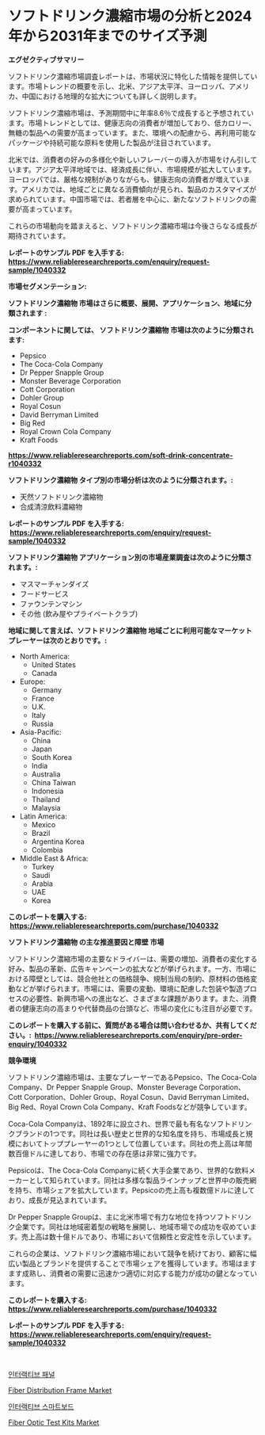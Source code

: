 <p><h1>ソフトドリンク濃縮市場の分析と2024年から2031年までのサイズ予測</h1></p><p><strong>エグゼクティブサマリー</strong></p>
<p><p>ソフトドリンク濃縮市場調査レポートは、市場状況に特化した情報を提供しています。市場トレンドの概要を示し、北米、アジア太平洋、ヨーロッパ、アメリカ、中国における地理的な拡大についても詳しく説明します。</p><p>ソフトドリンク濃縮市場は、予測期間中に年率8.6％で成長すると予想されています。市場トレンドとしては、健康志向の消費者が増加しており、低カロリー、無糖の製品への需要が高まっています。また、環境への配慮から、再利用可能なパッケージや持続可能な原料を使用した製品が注目されています。</p><p>北米では、消費者の好みの多様化や新しいフレーバーの導入が市場をけん引しています。アジア太平洋地域では、経済成長に伴い、市場規模が拡大しています。ヨーロッパでは、厳格な規制がありながらも、健康志向の消費者が増えています。アメリカでは、地域ごとに異なる消費傾向が見られ、製品のカスタマイズが求められています。中国市場では、若者層を中心に、新たなソフトドリンクの需要が高まっています。</p><p>これらの市場動向を踏まえると、ソフトドリンク濃縮市場は今後さらなる成長が期待されています。</p></p>
<p><strong>レポートのサンプル PDF を入手する: <a href="https://www.reliableresearchreports.com/enquiry/request-sample/1040332">https://www.reliableresearchreports.com/enquiry/request-sample/1040332</a></strong></p>
<p><strong>市場セグメンテーション:</strong></p>
<p><strong> ソフトドリンク濃縮物 市場はさらに概要、展開、アプリケーション、地域に分類されます :</strong></p>
<p><strong>コンポーネントに関しては、 ソフトドリンク濃縮物 市場は次のように分類されます: &nbsp;</strong></p>
<p><ul><li>Pepsico</li><li>The Coca-Cola Company</li><li>Dr Pepper Snapple Group</li><li>Monster Beverage Corporation</li><li>Cott Corporation</li><li>Dohler Group</li><li>Royal Cosun</li><li>David Berryman Limited</li><li>Big Red</li><li>Royal Crown Cola Company</li><li>Kraft Foods</li></ul></p>
<p><strong><a href="https://www.reliableresearchreports.com/soft-drink-concentrate-r1040332">https://www.reliableresearchreports.com/soft-drink-concentrate-r1040332</a></strong></p>
<p><strong> ソフトドリンク濃縮物 タイプ別の市場分析は次のように分類されます。:</strong></p>
<p><ul><li>天然ソフトドリンク濃縮物</li><li>合成清涼飲料濃縮物</li></ul></p>
<p><strong>レポートのサンプル PDF を入手する: &nbsp;<a href="https://www.reliableresearchreports.com/enquiry/request-sample/1040332">https://www.reliableresearchreports.com/enquiry/request-sample/1040332</a></strong></p>
<p><strong> ソフトドリンク濃縮物 アプリケーション別の市場産業調査は次のように分類されます。:</strong></p>
<p><ul><li>マスマーチャンダイズ</li><li>フードサービス</li><li>ファウンテンマシン</li><li>その他 (飲み屋やプライベートクラブ)</li></ul></p>
<p><strong>地域に関して言えば、ソフトドリンク濃縮物 地域ごとに利用可能なマーケットプレーヤーは次のとおりです。:</strong></p>
<p><ul>
    <li>
        North America:
        <ul>
            <li>United States</li>
            <li>Canada</li>
        </ul>
    </li>
    <li>
        Europe:
        <ul>
            <li>Germany</li>
            <li>France</li>
            <li>U.K.</li>
            <li>Italy</li>
            <li>Russia</li>
        </ul>
    </li>
    <li>
        Asia-Pacific:
        <ul>
            <li>China</li>
            <li>Japan</li>
            <li>South Korea</li>
            <li>India</li>
            <li>Australia</li>
            <li>China Taiwan</li>
            <li>Indonesia</li>
            <li>Thailand</li>
            <li>Malaysia</li>
        </ul>
    </li>
    <li>
        Latin America:
        <ul>
            <li>Mexico</li>
            <li>Brazil</li>
            <li>Argentina Korea</li>
            <li>Colombia</li>
        </ul>
    </li>
    <li>
        Middle East & Africa:
        <ul>
            <li>Turkey</li>
            <li>Saudi</li>
            <li>Arabia</li>
            <li>UAE</li>
            <li>Korea</li>
        </ul>
    </li>
    </ul></p>
<p><strong>このレポートを購入する: &nbsp;<a href="https://www.reliableresearchreports.com/purchase/1040332">https://www.reliableresearchreports.com/purchase/1040332</a></strong></p>
<p><strong>ソフトドリンク濃縮物 の主な推進要因と障壁 市場</strong></p>
<p><p>ソフトドリンク濃縮市場の主要なドライバーは、需要の増加、消費者の変化する好み、製品の革新、広告キャンペーンの拡大などが挙げられます。一方、市場における障壁としては、競合他社との価格競争、規制当局の制約、原材料の価格変動などが挙げられます。市場には、需要の変動、環境に配慮した包装や製造プロセスの必要性、新興市場への進出など、さまざまな課題があります。また、消費者の健康志向の高まりや代替商品の台頭など、市場の変化にも注目が必要です。</p></p>
<p><strong>このレポートを購入する前に、質問がある場合は問い合わせるか、共有してください。:&nbsp; <a href="https://www.reliableresearchreports.com/enquiry/pre-order-enquiry/1040332">https://www.reliableresearchreports.com/enquiry/pre-order-enquiry/1040332</a></strong></p>
<p><strong>競争環境</strong></p>
<p><p>ソフトドリンク濃縮市場は、主要なプレーヤーであるPepsico、The Coca-Cola Company、Dr Pepper Snapple Group、Monster Beverage Corporation、Cott Corporation、Dohler Group、Royal Cosun、David Berryman Limited、Big Red、Royal Crown Cola Company、Kraft Foodsなどが競争しています。</p><p>Coca-Cola Companyは、1892年に設立され、世界で最も有名なソフトドリンクブランドの1つです。同社は長い歴史と世界的な知名度を持ち、市場成長と規模においてトッププレーヤーの1つとして位置しています。同社の売上高は年間数百億ドルに達しており、市場での存在感は非常に強力です。</p><p>Pepsicoは、The Coca-Cola Companyに続く大手企業であり、世界的な飲料メーカーとして知られています。同社は多様な製品ラインナップと世界中の販売網を持ち、市場シェアを拡大しています。Pepsicoの売上高も複数億ドルに達しており、成長が見込まれています。</p><p>Dr Pepper Snapple Groupは、主に北米市場で有力な地位を持つソフトドリンク企業です。同社は地域密着型の戦略を展開し、地域市場での成功を収めています。売上高は数十億ドルであり、市場において信頼性と安定性を示しています。</p><p>これらの企業は、ソフトドリンク濃縮市場において競争を続けており、顧客に幅広い製品とブランドを提供することで市場シェアを獲得しています。市場はますます成熟し、消費者の需要に迅速かつ適切に対応する能力が成功の鍵となっています。</p></p>
<p><strong>このレポートを購入する: &nbsp; <a href="https://www.reliableresearchreports.com/purchase/1040332">https://www.reliableresearchreports.com/purchase/1040332</a></strong></p>
<p><strong>レポートのサンプル PDF を入手する: &nbsp;<a href="https://www.reliableresearchreports.com/enquiry/request-sample/1040332">https://www.reliableresearchreports.com/enquiry/request-sample/1040332</a></strong><strong></strong></p>
<p>&nbsp;</p>
<p><p><a href="https://github.com/JeromeRtyau89966/Market-Research-Report-List-1/blob/main/206482119660.md">인터랙티브 패널</a></p><p><a href="https://github.com/fiixsa/Market-Research-Report-List-2/blob/main/fiber-distribution-frame-market.md">Fiber Distribution Frame Market</a></p><p><a href="https://github.com/TimmyMann6767/Market-Research-Report-List-1/blob/main/837586919659.md">인터랙티브 스마트보드</a></p><p><a href="https://github.com/Airanohannonzb68e5pb53oc1/Market-Research-Report-List-2/blob/main/fiber-optic-test-kits-market.md">Fiber Optic Test Kits Market</a></p></p>